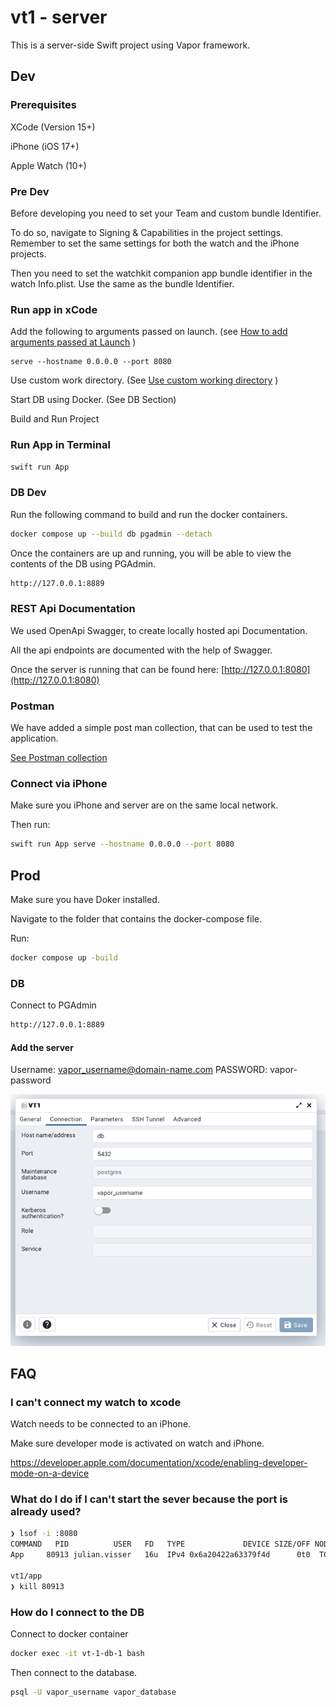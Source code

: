 # vt1 - server

This is a server-side Swift project using Vapor framework.

## Dev

### Prerequisites

XCode (Version 15+)

iPhone (iOS 17+)

Apple Watch (10+)

### Pre Dev

Before developing you need to set your Team and custom bundle Identifier.

To do so, navigate to Signing & Capabilities in the project settings.
Remember to set the same settings for both the watch and the iPhone projects.

Then you need to set the watchkit companion app bundle identifier in the watch Info.plist.
Use the same as the bundle Identifier.

### Run app in xCode

Add the following to arguments passed on launch. (see [How to add arguments passed at Launch](https://sarunw.com/posts/how-to-set-userdefaults-value-with-launch-arguments/) )

```plain
serve --hostname 0.0.0.0 --port 8080
```

Use custom work directory. (See [Use custom working directory](https://docs.vapor.codes/getting-started/xcode/#custom-working-directory) )

Start DB using Docker. (See DB Section)

Build and Run Project

### Run App in Terminal

```bash
swift run App
```

### DB Dev

Run the following command to build and run the docker containers.

```bash
docker compose up --build db pgadmin --detach
```

Once the containers are up and running, you will be able to view the contents of the DB using PGAdmin.

```bash
http://127.0.0.1:8889
```

### REST Api Documentation

We used OpenApi Swagger, to create locally hosted api Documentation.

All the api endpoints are documented with the help of Swagger.

Once the server is running that can be found here:
[http://127.0.0.1:8080](http://127.0.0.1:8080)

### Postman

We have added a simple post man collection, that can be used to test the application.

[See Postman collection](../postman)

### Connect via iPhone

Make sure you iPhone and server are on the same local network.

Then run:

```bash
swift run App serve --hostname 0.0.0.0 --port 8080
```

## Prod

Make sure you have Doker installed.

Navigate to the folder that contains the docker-compose file.

Run:

```bash
docker compose up -build
```

### DB

Connect to PGAdmin

```bash
http://127.0.0.1:8889
```

#### Add the server

Username: vapor_username@domain-name.com
PASSWORD: vapor-password

![pgadmin](../img/pgadmin-server.png)

## FAQ

### I can't connect my watch to xcode

Watch needs to be connected to an iPhone.

Make sure developer mode is activated on watch and iPhone.

https://developer.apple.com/documentation/xcode/enabling-developer-mode-on-a-device

### What do I do if I can't start the sever because the port is already used?

```bash
❯ lsof -i :8080
COMMAND   PID          USER   FD   TYPE             DEVICE SIZE/OFF NODE NAME
App     80913 julian.visser   16u  IPv4 0x6a20422a63379f4d      0t0  TCP *:http-alt (LISTEN)

vt1/app
❯ kill 80913
```

### How do I connect to the DB

Connect to docker container

```bash
docker exec -it vt-1-db-1 bash
```

Then connect to the database.

```bash
psql -U vapor_username vapor_database
```
